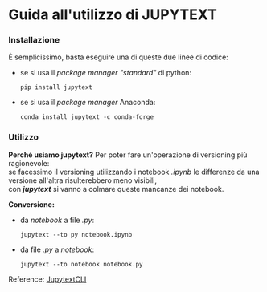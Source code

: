# Guida all'utilizzo di JUPYTEXT
### Installazione 
È semplicissimo, basta eseguire una di queste due linee di codice: <br>

- se si usa il _package manager "standard"_ di python:
  ```console
  pip install jupytext
  ```
- se si usa il _package manager_ Anaconda:
  ```console
  conda install jupytext -c conda-forge
  ```

### Utilizzo
__Perché usiamo jupytext?__ Per poter fare un'operazione di versioning più ragionevole:<br>
se facessimo il versioning utilizzando i notebook _.ipynb_ le differenze da una versione all'altra risulterebbero meno visibili, <br>
con ___jupytext___ si vanno a colmare queste mancanze dei notebook.

__Conversione:__ <br>

- da _notebook_ a file _.py_:
  ```console
  jupytext --to py notebook.ipynb 
  ```
- da file _.py_ a _notebook_:
  ```console
  jupytext --to notebook notebook.py
  ```

Reference: [JupytextCLI](https://jupytext.readthedocs.io/en/latest/using-cli.html)
